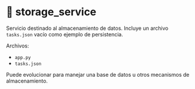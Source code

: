 # 📂 storage_service

Servicio destinado al almacenamiento de datos. Incluye un archivo `tasks.json` vacío como ejemplo de persistencia.

Archivos:

- `app.py`
- `tasks.json`

Puede evolucionar para manejar una base de datos u otros mecanismos de almacenamiento.
